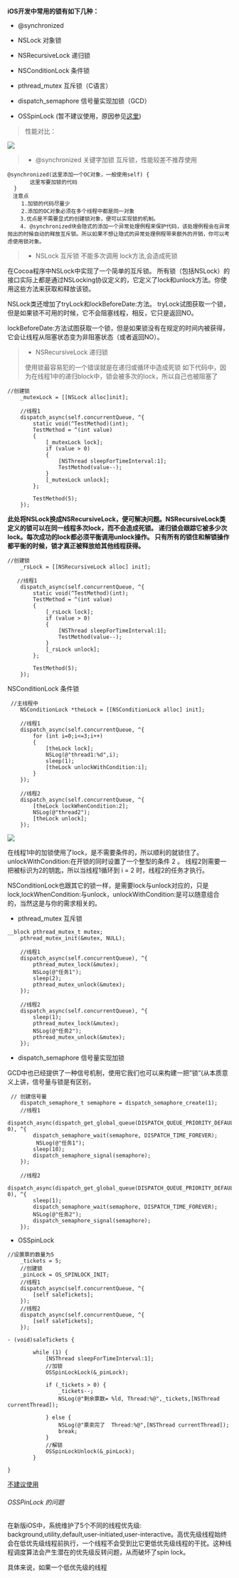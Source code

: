 **iOS开发中常用的锁有如下几种：**

+ @synchronized

+ NSLock 对象锁

+ NSRecursiveLock 递归锁

+ NSConditionLock 条件锁

+ pthread_mutex 互斥锁（C语言）

+ dispatch_semaphore 信号量实现加锁（GCD）

+ OSSpinLock (暂不建议使用，原因参见[这里](https://blog.ibireme.com/2016/01/16/spinlock_is_unsafe_in_ios/))

>性能对比：

![](https://upload-images.jianshu.io/upload_images/2208956-4a024a1c6c6214db.png?imageMogr2/auto-orient/)

> + @synchronized 关键字加锁 互斥锁，性能较差不推荐使用

```
@synchronized(这里添加一个OC对象，一般使用self) {
       这里写要加锁的代码
  }
　注意点
　　 1.加锁的代码尽量少
　　 2.添加的OC对象必须在多个线程中都是同一对象
    3.优点是不需要显式的创建锁对象，便可以实现锁的机制。
    4. @synchronized块会隐式的添加一个异常处理例程来保护代码，该处理例程会在异常抛出的时候自动的释放互斥锁。所以如果不想让隐式的异常处理例程带来额外的开销，你可以考虑使用锁对象。

```

> + NSLock 互斥锁 不能多次调用 lock方法,会造成死锁

在Cocoa程序中NSLock中实现了一个简单的互斥锁。
所有锁（包括NSLock）的接口实际上都是通过NSLocking协议定义的，它定义了lock和unlock方法。你使用这些方法来获取和释放该锁。

NSLock类还增加了tryLock和lockBeforeDate:方法。
tryLock试图获取一个锁，但是如果锁不可用的时候，它不会阻塞线程，相反，它只是返回NO。

lockBeforeDate:方法试图获取一个锁，但是如果锁没有在规定的时间内被获得，它会让线程从阻塞状态变为非阻塞状态（或者返回NO）。

> + NSRecursiveLock 递归锁
> 
> 使用锁最容易犯的一个错误就是在递归或循环中造成死锁
如下代码中，因为在线程1中的递归block中，锁会被多次的lock，所以自己也被阻塞了

```
//创建锁
    _mutexLock = [[NSLock alloc]init];
  
    //线程1
    dispatch_async(self.concurrentQueue, ^{
        static void(^TestMethod)(int);
        TestMethod = ^(int value)
        {
            [_mutexLock lock];
            if (value > 0)
            {
                [NSThread sleepForTimeInterval:1];
                TestMethod(value--);
            }
            [_mutexLock unlock];
        };
        
        TestMethod(5);
    });
```

**此处将NSLock换成NSRecursiveLock，便可解决问题。NSRecursiveLock类定义的锁可以在同一线程多次lock，而不会造成死锁。
递归锁会跟踪它被多少次lock。每次成功的lock都必须平衡调用unlock操作。
只有所有的锁住和解锁操作都平衡的时候，锁才真正被释放给其他线程获得。**

```
//创建锁
    _rsLock = [[NSRecursiveLock alloc] init];
    
   //线程1
    dispatch_async(self.concurrentQueue, ^{
        static void(^TestMethod)(int);
        TestMethod = ^(int value)
        {
            [_rsLock lock];
            if (value > 0)
            {
                [NSThread sleepForTimeInterval:1];
                TestMethod(value--);
            }
            [_rsLock unlock];
        };
        
        TestMethod(5);
    });
```

NSConditionLock 条件锁

```
 //主线程中
    NSConditionLock *theLock = [[NSConditionLock alloc] init];
    
    //线程1
    dispatch_async(self.concurrentQueue, ^{
        for (int i=0;i<=3;i++)
        {
            [theLock lock];
            NSLog(@"thread1:%d",i);
            sleep(1);
            [theLock unlockWithCondition:i];
        }
    });
    
    //线程2
    dispatch_async(self.concurrentQueue, ^{
        [theLock lockWhenCondition:2];
        NSLog(@"thread2");
        [theLock unlock];
    });
```
![](https://upload-images.jianshu.io/upload_images/2208956-3737813c40d45c9f.png?imageMogr2/auto-orient/)

在线程1中的加锁使用了lock，是不需要条件的，所以顺利的就锁住了。
unlockWithCondition:在开锁的同时设置了一个整型的条件 2 。
线程2则需要一把被标识为2的钥匙，所以当线程1循环到 i = 2 时，线程2的任务才执行。

NSConditionLock也跟其它的锁一样，是需要lock与unlock对应的，只是lock,lockWhenCondition:与unlock，unlockWithCondition:是可以随意组合的，当然这是与你的需求相关的。

+ pthread_mutex 互斥锁

```
__block pthread_mutex_t mutex;
    pthread_mutex_init(&mutex, NULL);
    
    //线程1
    dispatch_async(self.concurrentQueue), ^{
        pthread_mutex_lock(&mutex);
        NSLog(@"任务1");
        sleep(2);
        pthread_mutex_unlock(&mutex);
    });
    
    //线程2
    dispatch_async(self.concurrentQueue), ^{
        sleep(1);
        pthread_mutex_lock(&mutex);
        NSLog(@"任务2");
        pthread_mutex_unlock(&mutex);
    });
```

+ dispatch_semaphore 信号量实现加锁

GCD中也已经提供了一种信号机制，使用它我们也可以来构建一把”锁”(从本质意义上讲，信号量与锁是有区别，

```
 // 创建信号量
    dispatch_semaphore_t semaphore = dispatch_semaphore_create(1);
    //线程1
    dispatch_async(dispatch_get_global_queue(DISPATCH_QUEUE_PRIORITY_DEFAULT, 0), ^{
        dispatch_semaphore_wait(semaphore, DISPATCH_TIME_FOREVER);
         NSLog(@"任务1");
        sleep(10);
        dispatch_semaphore_signal(semaphore);
    });
    
    //线程2
    dispatch_async(dispatch_get_global_queue(DISPATCH_QUEUE_PRIORITY_DEFAULT, 0), ^{
        sleep(1);
        dispatch_semaphore_wait(semaphore, DISPATCH_TIME_FOREVER);
        NSLog(@"任务2");
        dispatch_semaphore_signal(semaphore);
    });
```

+ OSSpinLock

```
//设置票的数量为5
    _tickets = 5;
    //创建锁
    _pinLock = OS_SPINLOCK_INIT;
    //线程1
    dispatch_async(self.concurrentQueue, ^{
        [self saleTickets];
    });
    //线程2
    dispatch_async(self.concurrentQueue, ^{
        [self saleTickets];
    });

- (void)saleTickets {
    
        while (1) {
            [NSThread sleepForTimeInterval:1];
            //加锁
            OSSpinLockLock(&_pinLock);
            
            if (_tickets > 0) {
                _tickets--;
                NSLog(@"剩余票数= %ld, Thread:%@",_tickets,[NSThread currentThread]);
                
            } else {
                NSLog(@"票卖完了  Thread:%@",[NSThread currentThread]);
                break;
            }
            //解锁
            OSSpinLockUnlock(&_pinLock);
        }

}
```
[不建议使用](https://blog.ibireme.com/2016/01/16/spinlock_is_unsafe_in_ios/)

###### OSSPinLock 的问题

在新版iOS中，系统维护了5个不同的线程优先级: background,utility,default,user-initiated,user-interactive。高优先级线程始终会在低优先级线程前执行，一个线程不会受到比它更低优先级线程的干扰。这种线程调度算法会产生潜在的优先级反转问题，从而破坏了spin lock。

具体来说，如果一个低优先级的线程


